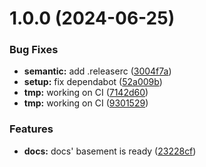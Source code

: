 # 1.0.0 (2024-06-25)


### Bug Fixes

* **semantic:** add .releaserc ([3004f7a](https://github.com/Grezy-Software/Nango/commit/3004f7a0f5758e94762f9189ccdfd02045c564c3))
* **setup:** fix dependabot ([52a009b](https://github.com/Grezy-Software/Nango/commit/52a009bf38c69037974123785b118b967e3a5ef8))
* **tmp:** working on CI ([7142d60](https://github.com/Grezy-Software/Nango/commit/7142d606224a83cf656b5004979816e4b5b52f2e))
* **tmp:** working on CI ([9301529](https://github.com/Grezy-Software/Nango/commit/9301529e5abfa2ef090d5e1fddb84acd9190997b))


### Features

* **docs:** docs' basement is ready ([23228cf](https://github.com/Grezy-Software/Nango/commit/23228cf40d7b776904cbf3e94c66c811008c32d7))
